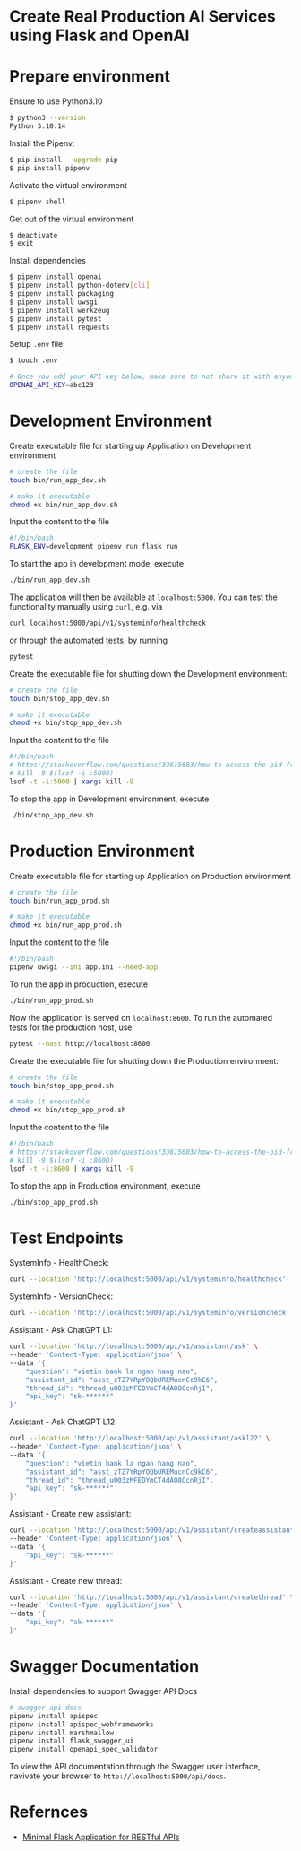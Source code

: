 # Create Real Production AI Services using Flask and OpenAI

# Prepare environment
Ensure to use Python3.10
```sh
$ python3 --version
Python 3.10.14
```

Install the Pipenv:
```sh
$ pip install --upgrade pip
$ pip install pipenv
```

Activate the virtual environment
```sh
$ pipenv shell
```

Get out of the virtual environment
```sh
$ deactivate
$ exit
```

Install dependencies
```sh
$ pipenv install openai
$ pipenv install python-dotenv[cli]
$ pipenv install packaging
$ pipenv install uwsgi
$ pipenv install werkzeug
$ pipenv install pytest
$ pipenv install requests
```

Setup `.env` file:
```sh
$ touch .env

# Once you add your API key below, make sure to not share it with anyone! The API key should remain private.
OPENAI_API_KEY=abc123
```

# Development Environment

Create executable file for starting up Application on Development environment
```sh
# create the file
touch bin/run_app_dev.sh

# make it executable
chmod +x bin/run_app_dev.sh
```

Input the content to the file
```sh
#!/bin/bash
FLASK_ENV=development pipenv run flask run

```

To start the app in development mode, execute
```sh
./bin/run_app_dev.sh
```
The application will then be available at `localhost:5000`. You can test the functionality manually using `curl`, e.g. via
```sh
curl localhost:5000/api/v1/systeminfo/healthcheck
```
or through the automated tests, by running
```sh
pytest
```

Create the executable file for shutting down the Development environment:
```sh
# create the file
touch bin/stop_app_dev.sh

# make it executable
chmod +x bin/stop_app_dev.sh
```

Input the content to the file
```sh
#!/bin/bash
# https://stackoverflow.com/questions/33615683/how-to-access-the-pid-from-an-lsof
# kill -9 $(lsof -i :5000)
lsof -t -i:5000 | xargs kill -9
```

To stop the app in Development environment, execute
```sh
./bin/stop_app_dev.sh
```


# Production Environment

Create executable file for starting up Application on Production environment
```sh
# create the file
touch bin/run_app_prod.sh

# make it executable
chmod +x bin/run_app_prod.sh
```

Input the content to the file
```sh
#!/bin/bash
pipenv uwsgi --ini app.ini --need-app

```

To run the app in production, execute
```sh
./bin/run_app_prod.sh
```

Now the application is served on `localhost:8600`. To run the automated tests for the production host, use
```sh
pytest --host http://localhost:8600
```

Create the executable file for shutting down the Production environment:
```sh
# create the file
touch bin/stop_app_prod.sh

# make it executable
chmod +x bin/stop_app_prod.sh
```

Input the content to the file
```sh
#!/bin/bash
# https://stackoverflow.com/questions/33615683/how-to-access-the-pid-from-an-lsof
# kill -9 $(lsof -i :8600)
lsof -t -i:8600 | xargs kill -9
```

To stop the app in Production environment, execute
```sh
./bin/stop_app_prod.sh
```


# Test Endpoints

SystemInfo - HealthCheck:
```sh
curl --location 'http://localhost:5000/api/v1/systeminfo/healthcheck'
```

SystemInfo - VersionCheck:
```sh
curl --location 'http://localhost:5000/api/v1/systeminfo/versioncheck'
```

Assistant - Ask ChatGPT L1:
```sh
curl --location 'http://localhost:5000/api/v1/assistant/ask' \
--header 'Content-Type: application/json' \
--data '{
    "question": "vietin bank la ngan hang nao",
    "assistant_id": "asst_zTZ7YRpYOQbUREMucnCc9kC6",
    "thread_id": "thread_u003zMFEOYmCT4dAO8CcnRjI",
    "api_key": "sk-******"
}'
```

Assistant - Ask ChatGPT L12:
```sh
curl --location 'http://localhost:5000/api/v1/assistant/askl22' \
--header 'Content-Type: application/json' \
--data '{
    "question": "vietin bank la ngan hang nao",
    "assistant_id": "asst_zTZ7YRpYOQbUREMucnCc9kC6",
    "thread_id": "thread_u003zMFEOYmCT4dAO8CcnRjI",
    "api_key": "sk-******"
}'
```

Assistant - Create new assistant:
```sh
curl --location 'http://localhost:5000/api/v1/assistant/createassistant' \
--header 'Content-Type: application/json' \
--data '{    
    "api_key": "sk-******"
}'
```

Assistant - Create new thread:
```sh
curl --location 'http://localhost:5000/api/v1/assistant/createthread' \
--header 'Content-Type: application/json' \
--data '{    
    "api_key": "sk-******"
}'
```


# Swagger Documentation

Install dependencies to support Swagger API Docs
```sh
# swagger api docs
pipenv install apispec
pipenv install apispec_webframeworks
pipenv install marshmallow
pipenv install flask_swagger_ui
pipenv install openapi_spec_validator
```

To view the API documentation through the Swagger user interface, navivate your browser to `http://localhost:5000/api/docs`.


# Refernces
* [Minimal Flask Application for RESTful APIs](https://github.com/matdoering/minimal-flask-example)